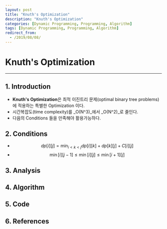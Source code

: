 ```yaml
---
layout: post
title: "Knuth's Optimization"
description: "Knuth's Optimization"
categories: [Dynamic Programming, Programming, Algorithm]
tags: [Dynamic Programming, Programming, Algorithm]
redirect_from:
  - /2019/08/08/
---
```


# Knuth's Optimization

---

## 1. Introduction
- **Knuth's Optimization**은 최적 이진트리 문제(optimal binary tree problems)에 적용하는 특별한 Optimization 이다.
- 시간복잡도(time complexity)를 _O(N^3)_에서 _O(N^2)_로 줄인다.
- 다음의 Conditions 들을 만족해야 활용가능하다.

## 2. Conditions
- $$ dp[i][j] = \min_{i < k < j}{dp[i][k] + dp[k][j] + C[i][j]} $$
- $$ \min[i][j - 1] \le \min[i][j] \le \min[i + 1][j] $$


## 3. Analysis
## 4. Algorithm
## 5. Code
## 6. References


<script type="text/javascript" async
  src="https://cdnjs.cloudflare.com/ajax/libs/mathjax/2.7.5/MathJax.js?config=TeX-MML-AM_CHTML">
</script>